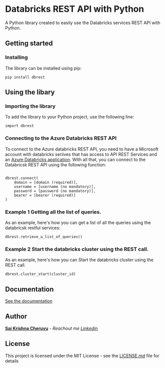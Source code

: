 # Databricks REST API with Python

A Python library created to easily use the Databricks services REST API with Python.

## Getting started

### Installing

The library can be installed using pip:

```
pip install dbrest
```

## Using the libary

### Importing the library

To add the library to your Python project, use the following line:

```
import dbrest
```

### Connecting to the Azure Databricks REST API

To connect to the Azure databricks REST API, you need to have a Microsoft account with databricks seriives that has access to API REST Services and an [Azure Databricks application](https://learn.microsoft.com/en-us/azure/databricks/dev-tools/api/latest/). With all that, you can connect to the Databricsk REST API using the following function:

```

dbrest.connect(
    domain = [domain (required)],
    username = [username (no mandatory)],
    password = [password (no mandatory)],
    bearer = [bearer (required)]
)
```

### Example 1 Getting all the list of queries.

As an example, here's how you can get a list of all the queries using the databricsk restful services:

```
dbrest.retrieve_a_list_of_queries()
```

### Example 2 Start the databricks cluster using the REST call.

As an example, here's how you can Start the databricks cluster using the REST call.
```
dbrest.cluster_start(cluster_id)

```

## Documentation

[See the documentation](https://learn.microsoft.com/en-us/azure/databricks/dev-tools/api/latest/)

## Author

[**Sai Krishna Cheruvu**](https://github.com/odbckrishna) - *Reachout me [Linkedin](https://www.linkedin.com/in/saicheruvu/)*

## License

This project is licensed under the MIT License - see the [LICENSE.md](LICENSE.md) file for details
